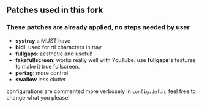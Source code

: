 ## Patches used in this fork

  

### These patches are already applied, no steps needed by user
* **systray** a MUST have
* **bidi**: used for rtl characters in tray
* **fullgaps**: aesthetic and useful!
* **fakefullscreen**: works really well with YouTube. use **fullgaps**'s features to make it true fullscreen.
* **pertag**: more control
* **swallow** less clutter

configurations are commented more verbosely in `config.def.h`, feel free to change what you please!
